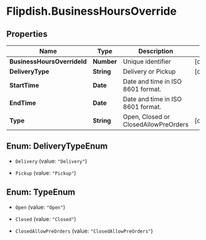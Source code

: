 # Flipdish.BusinessHoursOverride

## Properties
Name | Type | Description | Notes
------------ | ------------- | ------------- | -------------
**BusinessHoursOverrideId** | **Number** | Unique identifier | [optional] 
**DeliveryType** | **String** | Delivery or Pickup | [optional] 
**StartTime** | **Date** | Date and time in ISO 8601 format. | 
**EndTime** | **Date** | Date and time in ISO 8601 format. | 
**Type** | **String** | Open, Closed or ClosedAllowPreOrders | [optional] 


<a name="DeliveryTypeEnum"></a>
## Enum: DeliveryTypeEnum


* `Delivery` (value: `"Delivery"`)

* `Pickup` (value: `"Pickup"`)




<a name="TypeEnum"></a>
## Enum: TypeEnum


* `Open` (value: `"Open"`)

* `Closed` (value: `"Closed"`)

* `ClosedAllowPreOrders` (value: `"ClosedAllowPreOrders"`)




